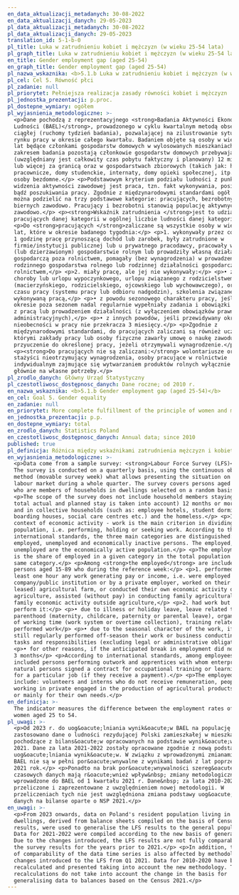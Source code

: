 ```yaml
---
en_data_aktualizacji_metadanych: 30-08-2022
en_data_aktualizacji_danych: 29-05-2023
pl_data_aktualizacji_metadanych: 30-08-2022
pl_data_aktualizacji_danych: 29-05-2023
translation_id: 5-1-b-0
pl_title: Luka w zatrudnieniu kobiet i mężczyzn (w wieku 25-54 lata)
pl_graph_title: Luka w zatrudnieniu kobiet i mężczyzn (w wieku 25-54 lata)
en_title: Gender employment gap (aged 25-54)
en_graph_title: Gender employment gap (aged 25-54)
pl_nazwa_wskaznika: <b>5.1.b Luka w zatrudnieniu kobiet i mężczyzn (w wieku 25-54 lata)</b>
pl_cel: Cel 5. Równość płci
pl_zadanie: null
pl_priorytet: Pełniejsza realizacja zasady równości kobiet i mężczyzn
pl_jednostka_prezentacji: p.proc.
pl_dostepne_wymiary: ogółem
pl_wyjasnienia_metodologiczne: >-
  <p>Dane pochodzą z reprezentacyjnego <strong>Badania Aktywności Ekonomicznej
  Ludności (BAEL)</strong>, prowadzonego w cyklu kwartalnym metodą obserwacji
  ciągłej (ruchomy tydzień badania), pozwalającej na zilustrowanie sytuacji na
  rynku pracy w okresie całego kwartału. Badaniem objęte są osoby w wieku 15-89
  lat będące członkami gospodarstw domowych w wylosowanych mieszkaniach. Poza
  zakresem badania pozostają członkowie gospodarstw domowych przebywający
  (uwzględniany jest całkowity czas pobytu faktyczny i planowany) 12 miesięcy
  lub więcej za granicą oraz w gospodarstwach zbiorowych (takich jak: hotele
  pracownicze, domy studenckie, internaty, domy opieki społecznej, itp.) oraz
  osoby bezdomne.</p> <p>Podstawowym kryterium podziału ludności z punktu
  widzenia aktywności zawodowej jest praca, tzn. fakt wykonywania, posiadania
  bądź poszukiwania pracy. Zgodnie z międzynarodowymi standardami ogół ludności
  można podzielić na trzy podstawowe kategorie: pracujących, bezrobotnych i
  biernych zawodowo. Pracujący i bezrobotni stanowią populację aktywnych
  zawodowo.</p> <p><strong>Wskaźnik zatrudnienia </strong>jest to udział
  pracujących danej kategorii w ogólnej liczbie ludności danej kategorii.</p>
  <p>Do <strong>pracujących </strong>zaliczane są wszystkie osoby w wieku 15-89
  lat, które w okresie badanego tygodnia:</p> <p>1. wykonywały przez co najmniej
  1 godzinę pracę przynoszącą dochód lub zarobek, były zatrudnione w
  firmie/instytucji publicznej lub u prywatnego pracodawcy, pracowały we własnym
  (lub dzierżawionym) gospodarstwie rolnym lub prowadziły własną działalność
  gospodarczą poza rolnictwem, pomagały (bez wynagrodzenia) w prowadzeniu
  rodzinnego gospodarstwa rolnego lub rodzinnej działalności gospodarczej poza
  rolnictwem,</p> <p>2. miały pracę, ale jej nie wykonywały:</p> <p>• z powodu
  choroby lub urlopu wypoczynkowego, urlopu związanego z rodzicielstwem
  (macierzyńskiego, rodzicielskiego, ojcowskiego lub wychowawczego), organizacji
  czasu pracy (systemu pracy lub odbioru nadgodzin), szkolenia związanego z
  wykonywaną pracą,</p> <p>• z powodu sezonowego charakteru pracy, jeśli w
  okresie poza sezonem nadal regularnie wypełniały zadania i obowiązki związane
  z pracą lub prowadzeniem działalności (z wyłączeniem obowiązków prawnych lub
  administracyjnych),</p> <p>• z innych powodów, jeśli przewidywany okres
  nieobecności w pracy nie przekracza 3 miesięcy.</p> <p>Zgodnie z
  międzynarodowymi standardami, do pracujących zaliczani są również uczniowie, z
  którymi zakłady pracy lub osoby fizyczne zawarły umowę o naukę zawodu lub
  przyuczenie do określonej pracy, jeżeli otrzymywali wynagrodzenie.</p>
  <p><strong>Do pracujących nie są zaliczani:</strong> wolontariusze oraz
  stażyści nieotrzymujący wynagrodzenia, osoby pracujące w rolnictwie
  indywidualnym zajmujące się wytwarzaniem produktów rolnych wyłącznie lub
  głównie na własne potrzeby.</p>
pl_zrodlo_danych: Główny Urząd Statystyczny
pl_czestotliwosc_dostępnosc_danych: Dane roczne; od 2010 r.
en_nazwa_wskaznika: <b>5.1.b Gender employment gap (aged 25-54)</b>
en_cel: Goal 5. Gender equality
en_zadanie: null
en_priorytet: More complete fulfillment of the principle of women and men's equality
en_jednostka_prezentacji: p.p.
en_dostepne_wymiary: total
en_zrodlo_danych: Statistics Poland
en_czestotliwosc_dostępnosc_danych: Annual data; since 2010
published: true
pl_definicja: Różnica między wskaźnikami zatrudnienia mężczyzn i kobiet w wieku 25-54 lata.
en_wyjasnienia_metodologiczne: >-
  <p>Data come from a sample survey: <strong>Labour Force Survey (LFS)</strong>.
  The survey is conducted on a quarterly basis, using the continuous observation
  method (movable survey week) what allows presenting the situation on the
  labour market during a whole quarter. The survey covers persons aged 15-89,
  who are members of households in dwellings selected on a random basis.</p>
  <p>The scope of the survey does not include household members staying (the
  total actual and planned stay is taken into account) 12 months or more abroad
  and in collective households (such as: employee hotels, student dormitories,
  boarding houses, social care centres etc.) and the homeless.</p> <p>In the
  context of economic activity - work is the main criterion in dividing the
  population, i.e. performing, holding or seeking work. According to the
  international standards, the three main categories are distinguished:
  employed, unemployed and economically inactive persons. The employed,
  unemployed are the economically active population.</p> <p>The employment rate
  is the share of employed in a given category in the total population of the
  same category.</p> <p>Among <strong>the employed</strong> are included all
  persons aged 15-89 who during the reference week:</p> <p>1. performed for at
  least one hour any work generating pay or income, i.e. were employed in a
  company/public institution or by a private employer, worked on their own (or
  leased) agricultural farm, or conducted their own economic activity outside
  agriculture, assisted (without pay) in conducting family agricultural farm or
  family economic activity outside agriculture,</p> <p>2. had work but did not
  perform it:</p> <p>• due to illness or holiday leave, leave related to
  parenthood (maternity, childcare, paternity or parental leave), organisation
  of working time (work system or overtime collection), training related to the
  performed work</p> <p>• due to the seasonal character of the work, if they
  still regularly performed off-season their work or business conducting related
  tasks and responsibilities (excluding legal or administrative obligations)</p>
  <p>• for other reasons, if the anticipated break in employment did not exceed
  3 months</p> <p>According to international standards, among employees are also
  included persons performing outwork and apprentices with whom enterprises or
  natural persons signed a contract for occupational training or learning skills
  for a particular job (if they receive a payment).</p> <p>The employed do not
  include: volunteers and interns who do not receive remuneration, people
  working in private engaged in the production of agricultural products solely
  or mainly for their own needs.</p>
en_definicja: >-
  The indicator measures the difference between the employment rates of men and
  women aged 25 to 54.
pl_uwagi: >-
  <p>Od 2023 r. do uog&oacute;lniania wynik&oacute;w BAEL na populację generalną
  zastosowano dane o ludności rezydującej Polski zamieszkałej w mieszkaniach,
  pochodzące z bilans&oacute;w opracowanych na podstawie wynik&oacute;w NSP
  2021. Dane za lata 2021-2022 zostały opracowane zgodnie z nową podstawą
  uog&oacute;lniania wynik&oacute;w. W związku z wprowadzonymi zmianami wyniki
  BAEL nie są w pełni por&oacute;wnywalne z wynikami badań z lat poprzedzających
  2021 rok.</p> <p>Ponadto na brak por&oacute;wnywalności szereg&oacute;w
  czasowych danych mają r&oacute;wnież wpływ&nbsp; zmiany metodologiczne
  wprowadzone do BAEL od 1 kwartału 2021 r. Dane&nbsp; za lata 2010-2020 zostały
  przeliczone i zaprezentowane z uwzględnieniem nowej metodologii. W
  przeliczeniach tych nie jest uwzględniona zmiana podstawy uog&oacute;lniania
  danych na bilanse oparte o NSP 2021.</p>
en_uwagi: >-
  <p>From 2023 onwards, data on Poland's resident population living in
  dwellings, derived from balance sheets compiled on the basis of Census 2021
  results, were used to generalise the LFS results to the general population.
  Data for 2021-2022 were compiled according to the new basis of generalisation.
  Due to the changes introduced, the LFS results are not fully comparable with
  the survey results for the years prior to 2021.</p> <p>In addition, the lack
  of comparability of the data time series is also affected by methodological
  changes introduced to the LFS from Q1 2021. Data for 2010-2020 have been
  recalculated and presented taking into account the new methodology. These
  recalculations do not take into account the change in the basis for
  generalising data to balances based on the Census 2021.</p>
---
```

